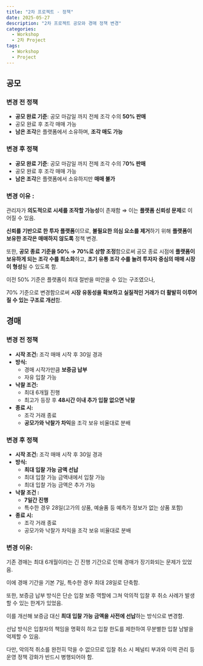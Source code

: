 ```yaml
---
title: "2차 프로젝트 - 정책"
date: 2025-05-27
description: "2차 프로젝트 공모와 경매 정책 변경"
categories:
  - Workshop
  - 2차 Project
tags:
  - Workshop
  - Project
---
```

## 공모

### 변경 전 정책

- **공모 완료 기준**: 공모 마감일 까지 전체 조각 수의 **50% 판매**
- 공모 완료 후 조각 매매 가능
- **남은 조각**은 플랫폼에서 소유하며, **조각 매도 가능**

### 변경 후 정책

- **공모 완료 기준**: 공모 마감일 까지 전체 조각 수의 7**0% 판매**
- 공모 완료 후 조각 매매 가능
- **남은 조각**은 플랫폼에서 소유하지만 **매매 불가**

### 변경 이유 :

관리자가 **의도적으로 시세를 조작할 가능성**이 존재함 ⇒ 이는 **플랫폼 신뢰성 문제**로 이어질 수 있음.

**신뢰를 기반으로 한 투자 플랫폼**이므로, **불필요한 의심 요소를 제거**하기 위해 **플랫폼이 보유한 조각은 매매하지 않도록** 정책 변경.

또한, **공모 종료 기준을 50% → 70%로 상향 조정**함으로써 공모 종료 시점에 **플랫폼이 보유하게 되는 조각 수를 최소화**하고, **초기 유통 조각 수를 늘려 투자자 중심의 매매 시장이 형성**될 수 있도록 함.

이전 50% 기준은 플랫폼이 최대 절반을 떠안을 수 있는 구조였으나,

70% 기준으로 변경함으로써 **시장 유동성을 확보하고 실질적인 거래가 더 활발히 이루어질 수 있는 구조로 개선**함.

## 경매

### 변경 전 정책

- **시작 조건:** 조각 매매 시작 후 30일 경과
- **방식:**
    - 경매 시작가만큼 **보증금 납부**
    - 자유 입찰 가능
- **낙찰 조건:**
    - 최대 6개월 진행
    - 최고가 등장 후 **48시간 이내 추가 입찰 없으면 낙찰**
- **종료 시:**
    - 조각 거래 종료
    - **공모가와 낙찰가 차익**을 조각 보유 비율대로 분배

### 변경 후 정책

- **시작 조건:** 조각 매매 시작 후 30일 경과
- **방식:**
    - **최대 입찰 가능 금액 선납**
    - 최대 입찰 가능 금액내에서 입찰 가능
    - 최대 입찰 가능 금액은 추가 가능
- **낙찰 조건 :**
    - **7일간 진행**
    - 특수한 경우 28일(고가의 상품, 예술품 등 예측가 정보가 없는 상품 포함)
- **종료 시:**
    - 조각 거래 종료
    - 공모가와 낙찰가 차익을 조각 보유 비율대로 분배

### 변경 이유:

기존 경매는 최대 6개월이라는 긴 진행 기간으로 인해 경매가 장기화되는 문제가 있었음.

이에 경매 기간을 기본 7일, 특수한 경우 최대 28일로 단축함.

또한, 보증금 납부 방식은 단순 입찰 보증 역할에 그쳐 악의적 입찰 후 취소 사례가 발생할 수 있는 한계가 있었음.

이를 개선해 보증금 대신 **최대 입찰 가능 금액을 사전에 선납**하는 방식으로 변경함.

선납 방식은 입찰자의 책임을 명확히 하고 입찰 한도를 제한하여 무분별한 입찰 남발을 억제할 수 있음.

다만, 악의적 취소를 완전히 막을 수 없으므로 입찰 취소 시 페널티 부과와 이력 관리 등 운영 정책 강화가 반드시 병행되어야 함.

